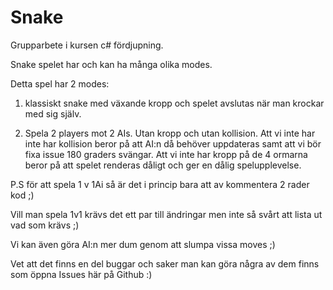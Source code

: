 
# Snake 

Grupparbete i kursen c# fördjupning. 

  

Snake spelet har och kan ha många olika modes.  

Detta spel har 2 modes:  

1) klassiskt snake med växande kropp och spelet avslutas när man krockar med sig 	själv. 

2) Spela 2 players mot 2 AIs. Utan kropp och utan kollision. Att vi inte har inte har	kollision beror på att AI:n då behöver uppdateras samt att vi bör fixa issue 180 graders svängar. 
Att vi inte har kropp på de 4 ormarna beror på att spelet renderas dåligt och ger en dålig spelupplevelse.  


P.S för att spela 1 v 1Ai så är det i princip bara att av kommentera 2 rader kod ;) 

Vill man spela 1v1 krävs det ett par till ändringar men inte så svårt att lista ut vad som krävs ;)  

Vi kan även göra AI:n mer dum genom att slumpa vissa moves ;) 


Vet att det finns en del buggar och saker man kan göra några av dem finns som öppna Issues här på Github :)
